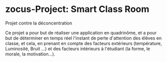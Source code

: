 # zocus-Project: Smart Class Room
Projet contre la déconcentration

Ce projet a pour but de réaliser une application en quadrinôme, et a pour but de déterminer en temps réel l'instant de perte d'attention des
élèves en classe, et cela, en prenant en compte des facteurs extérieurs
(température, Luminosité, Bruit …) et des facteurs intérieurs à l'étudiant (la forme, le morale, la motivation…).

